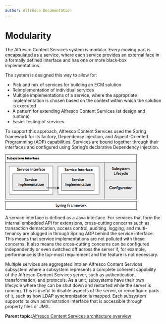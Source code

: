 ```yaml
---
author: Alfresco Documentation
---
```


# Modularity

The Alfresco Content Services system is modular. Every moving part is encapsulated as a service, where each service provides an external face in a formally defined interface and has one or more black-box implementations.

The system is designed this way to allow for:

-   Pick and mix of services for building an ECM solution
-   Reimplementation of individual services
-   Multiple implementations of a service, where the appropriate implementation is chosen based on the context within which the solution is executed
-   A pattern for extending Alfresco Content Services \(at design and runtime\)
-   Easier testing of services

To support this approach, Alfresco Content Services used the Spring framework for its factory, Dependency Injection, and Aspect-Oriented Programming \(AOP\) capabilities. Services are bound together through their interfaces and configured using Spring’s declarative Dependency Injection.

![](../images/2-5.png)

A service interface is defined as a Java interface. For services that form the internal embedded API for extensions, cross-cutting concerns such as transaction demarcation, access control, auditing, logging, and multi-tenancy are plugged in through Spring AOP behind the service interface. This means that service implementations are not polluted with these concerns. It also means the cross-cutting concerns can be configured independently or even switched off across the server if, for example, performance is the top-most requirement and the feature is not necessary.

Multiple services are aggregated into an Alfresco Content Services subsystem where a subsystem represents a complete coherent capability of the Alfresco Content Services server, such as authentication, transformation, and protocols. As a unit, subsystems have their own lifecycle where they can be shut down and restarted while the server is running. This is useful to disable aspects of the server, or reconfigure parts of it, such as how LDAP synchronization is mapped. Each subsystem supports its own administration interface that is accessible through property files or JMX.

**Parent topic:**[Alfresco Content Services architecture overview](../concepts/alfresco-arch-about.md)

